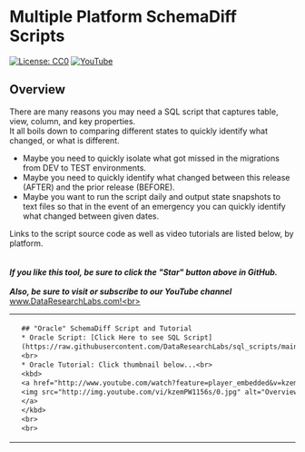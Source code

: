 # Multiple Platform SchemaDiff Scripts
[![License: CC0](https://img.shields.io/badge/License-CC0-red)](LICENSE "Creative Commons Zero License by DataResearchLabs (effectively = Public Domain")
[![YouTube](https://img.shields.io/badge/YouTube-DataResearchLabs-brightgreen)](http://www.DataResearchLabs.com)

## Overview
There are many reasons you may need a SQL script that captures table, view, column, and key properties.  
It all boils down to comparing different states to quickly identify what changed, or what is different.


* Maybe you need to quickly isolate what got missed in the migrations from DEV to TEST environments.  
* Maybe you need to quickly identify what changed between this release (AFTER) and the prior release (BEFORE).  
* Maybe you want to run the script daily and output state snapshots to text files so that in the event of an emergency you can quickly identify what changed between given dates.


Links to the script source code as well as video tutorials are listed below, by platform.
<br>
<br>
<br>
***If you like this tool, be sure to click the "Star" button above in GitHub.*** <br>
<br>
***Also, be sure to visit or subscribe to our YouTube channel*** www.DataResearchLabs.com!<br>
<br>


<table>
  <tr>
    <td>
      <img src="https://github.com/DataResearchLabs/sql_scripts/blob/main/oracle/img/oracle_icon.png" width="96px">
    </td>
    <td>
      
      
    ## "Oracle" SchemaDiff Script and Tutorial
    * Oracle Script: [Click Here to see SQL Script](https://raw.githubusercontent.com/DataResearchLabs/sql_scripts/main/oracle/data_dictionary/data_dict_dump.sql)<br>
    * Oracle Tutorial: Click thumbnail below...<br>
    <kbd>
    <a href="http://www.youtube.com/watch?feature=player_embedded&v=kzemPW1156s" target="_blank">
    <img src="http://img.youtube.com/vi/kzemPW1156s/0.jpg" alt="Overview Video" width="200" />
    </a>
    </kbd>
    <br>
    <br>
  </td>
</tr>
</table>


